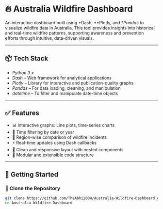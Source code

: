 # 🔥 Australia Wildfire Dashboard

An interactive dashboard built using *Dash, **Plotly, and **Pandas* to visualize wildfire data in Australia. This tool provides insights into historical and real-time wildfire patterns, supporting awareness and prevention efforts through intuitive, data-driven visuals.

---

## 📦 Tech Stack

- *Python 3.x*
- *Dash* – Web framework for analytical applications
- *Plotly* – Library for interactive and publication-quality graphs
- *Pandas* – For data loading, cleaning, and manipulation
- *datetime* – To filter and manipulate date-time objects

---

## ✅ Features

- 📊 Interactive graphs: Line plots, time-series charts
- 📅 Time filtering by date or year
- 📍 Region-wise comparison of wildfire incidents
- ⚡ Real-time updates using Dash callbacks
- 🧼 Clean and responsive layout with nested components
- 🧩 Modular and extensible code structure

---

## 🚀 Getting Started

### 📁 Clone the Repository

```bash
git clone https://github.com/TheAbhi2004/Australia-Wildfire-Dashboard.git
cd Australia-Wildfire-Dashboard
